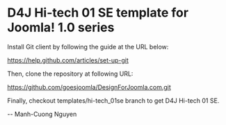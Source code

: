 D4J Hi-tech 01 SE template for Joomla! 1.0 series
===============================================

Install Git client by following the guide at the URL below:

https://help.github.com/articles/set-up-git

Then, clone the repository at following URL:

https://github.com/goesjoomla/DesignForJoomla.com.git

Finally, checkout templates/hi-tech_01se branch to get D4J Hi-tech 01 SE.

--
Manh-Cuong Nguyen